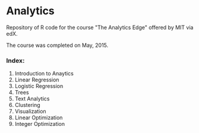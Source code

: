 # Analytics
Repository of R code for the course "The Analytics Edge" offered by MIT via edX.  

The course was completed on May, 2015.

### Index:

1. Introduction to Anaytics  
2. Linear Regression  
3. Logistic Regression  
4. Trees  
5. Text Analytics
6. Clustering  
7. Visualization  
8. Linear Optimization  
9. Integer Optimization  

